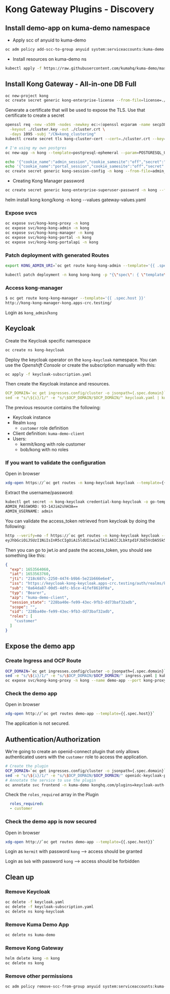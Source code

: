 # Kong Gateway Plugins - Discovery

## Install demo-app on kuma-demo namespace

- Apply scc of anyuid to kuma-demo

```bash
oc adm policy add-scc-to-group anyuid system:serviceaccounts:kuma-demo
```

- Install resources on kuma-demo ns

```bash
kubectl apply -f https://raw.githubusercontent.com/kumahq/kuma-demo/master/kubernetes/kuma-demo-aio.yaml
```

## Install Kong Gateway - All-in-one DB Full

```bash
oc new-project kong
oc create secret generic kong-enterprise-license --from-file=license=./license.json -n kong
```

Generate a certificate that will be used to expose the TLS. Use that certificate to create
a secret

```bash
openssl req -new -x509 -nodes -newkey ec:<(openssl ecparam -name secp384r1) \
  -keyout ./cluster.key -out ./cluster.crt \
  -days 1095 -subj "/CN=kong_clustering"
kubectl create secret tls kong-cluster-cert --cert=./cluster.crt --key=./cluster.key -n kong 

# I'm using my own postgres
oc new-app -n kong --template=postgresql-ephemeral --param=POSTGRESQL_USER=kong --param=POSTGRESQL_PASSWORD=kong123 --param=POSTGRESQL_DATABASE=kong
```

```bash
echo '{"cookie_name":"admin_session","cookie_samesite":"off","secret":"kong","cookie_secure":false,"storage":"kong"}' > admin_gui_session_conf
echo '{"cookie_name":"portal_session","cookie_samesite":"off","secret":"kong","cookie_secure":false,"storage":"kong"}' > portal_session_conf
oc create secret generic kong-session-config -n kong --from-file=admin_gui_session_conf --from-file=portal_session_conf
```

- Creating Kong Manager password

```bash
oc create secret generic kong-enterprise-superuser-password -n kong --from-literal=password=kong
```

helm install kong kong/kong -n kong --values gateway-values.yaml

### Expose svcs

```bash
oc expose svc/kong-kong-proxy -n kong
oc expose svc/kong-kong-admin -n kong                                         
oc expose svc/kong-kong-manager -n kong
oc expose svc/kong-kong-portal -n kong
oc expose svc/kong-kong-portalapi -n kong
```

### Patch deployment with generated Routes

```bash
export KONG_ADMIN_URI=`oc get route kong-kong-admin --template='{{ .spec.host }}'`

kubectl patch deployment -n kong kong-kong -p "{\"spec\": { \"template\" : { \"spec\" : {\"containers\":[{\"name\":\"proxy\",\"env\": [{ \"name\" : \"KONG_ADMIN_API_URI\", \"value\": \"${KONG_ADMIN_URI}\" }, { \"name\" : \"KONG_PORTAL_API_URL\", \"value\": \"${KONG_ADMIN_URI}\" },{ \"name\" : \"KONG_PORTAL_GUI_HOST\", \"value\": \"${KONG_ADMIN_URI}\" }]}]}}}}"
```

### Access kong-manager

```bash
$ oc get route kong-kong-manager --template='{{ .spec.host }}'
http://kong-kong-manager-kong.apps-crc.testing/
```

Login as `kong_admin`/`kong`

## Keycloak

Create the Keycloak specific namespace

```bash
oc create ns kong-keycloak
```

Deploy the keycloak operator on the `kong-keycloak` namespace.
You can use the _Openshift Console_ or create the subscription manually with this:

```bash
oc apply -f keycloak-subscription.yaml
```

Then create the Keycloak instance and resources.

```yaml
OCP_DOMAIN=`oc get ingresses.config/cluster -o jsonpath={.spec.domain}`
sed -e "s/\${i}/1/" -e "s/\$OCP_DOMAIN/$OCP_DOMAIN/" keycloak.yaml | kubectl apply -f -
```

The previous resource contains the following:

- Keycloak instance
- Realm `kong`
  - `customer` role definition
- Client definition: `kuma-demo-client`
- Users:
  - kermit/kong with role customer
  - bob/kong with no roles

### If you want to validate the configuration

Open in browser

```bash
xdg-open https://`oc get routes -n kong-keycloak keycloak --template={{.spec.host}}`/auth/admin/master/console/#/realms/kong
```

Extract the username/password:

```bash
kubectl get secret -n kong-keycloak credential-kong-keycloak -o go-template='{{range $k,$v := .data}}{{printf "%s: " $k}}{{if not $v}}{{$v}}{{else}}{{$v | base64decode}}{{end}}{{"\n"}}{{end}}'
ADMIN_PASSWORD: 93-14Jim2shH3A==
ADMIN_USERNAME: admin
```

You can validate the access_token retrieved from keycloak by doing the following:

```bash
http --verify=no -f https://`oc get routes -n kong-keycloak keycloak --template={{.spec.host}} `/auth/realms/kong/protocol/openid-connect/token client_id=kuma-demo-client grant_type=password username=kermit password=kong client_secret=client-secret | jq -r .access_token
eyJhbGciOiJSUzI1NiIsInR5cCIgOiAiSldUIiwia2lkIiA6ICJLbktpd1FJbE5VcDA5Sk5ja3U3VFBjSHJEbWR1dW9aaGxyY0h5c0R4MXlNIn0.eyJleHAiOjE2NTM1NjQwNjAsImlhdCI6MTY1MzU2Mzc2MCwianRpIjoiMjE4YzY4N2MtMjI1MC00NDc0LWI5YjYtNWUyMWI2NjZlNmU0IiwiaXNzIjoiaHR0cHM6Ly9rZXljbG9hay1rb25nLWtleWNsb2FrLmFwcHMtY3JjLnRlc3RpbmcvYXV0aC9yZWFsbXMva29uZyIsInN1YiI6IjBhNjRkYTg3LTAwZDUtNGRmYy1iNWNlLTQxZmVmODYxMGYwYSIsInR5cCI6IkJlYXJlciIsImF6cCI6Imt1bWEtZGVtby1jbGllbnQiLCJzZXNzaW9uX3N0YXRlIjoiMjI4YmE0MGUtZmU5OS00M2VjLTlmYjMtZGQ3M2JhZjMyYWRiIiwic2NvcGUiOiIiLCJzaWQiOiIyMjhiYTQwZS1mZTk5LTQzZWMtOWZiMy1kZDczYmFmMzJhZGIiLCJyb2xlcyI6WyJjdXN0b21lciJdfQ.eylu9eOzeQEh-Aal0Gmu-d8snqwMoHJZcaVGuTyzKTCOImQVvbau_z8xPAFjwyspd6E00qdLE-INF8bowJl-PirPZ4F4NsWki_un9-n8zr9oNQgof5Arfy6E0oYf2xDII9bS8oU_NhIR0vf0UxEMElxI7sgN25d4pq6NEtH7oBmqqs8QXbCt0Zupfmc0FRc0eufGhO3nF_Jn1zTb2b49sDnnKIkD8-mAxYWw9C683KOkqu45GzsI4EwiO3bh3LJ9i8CzFt_-TtAYR1adCR8t2zSRlKHA7VLmC-0cbNmtj66iBOg04OVuCQuyToI15g3dnl3J78RdP1hYuAVxIqL4xg
```

Then you can go to jwt.io and paste the access_token, you should see something like this:

```json
{
  "exp": 1653564060,
  "iat": 1653563760,
  "jti": "218c687c-2250-4474-b9b6-5e21b666e6e4",
  "iss": "https://keycloak-kong-keycloak.apps-crc.testing/auth/realms/kong",
  "sub": "0a64da87-00d5-4dfc-b5ce-41fef8610f0a",
  "typ": "Bearer",
  "azp": "kuma-demo-client",
  "session_state": "228ba40e-fe99-43ec-9fb3-dd73baf32adb",
  "scope": "",
  "sid": "228ba40e-fe99-43ec-9fb3-dd73baf32adb",
  "roles": [
    "customer"
  ]
}
```

## Expose the demo app

### Create Ingress and OCP Route

```bash
OCP_DOMAIN=`oc get ingresses.config/cluster -o jsonpath={.spec.domain}`
sed -e "s/\${i}/1/" -e "s/\$OCP_DOMAIN/$OCP_DOMAIN/" ingress.yaml | kubectl apply -f -
oc expose svc/kong-kong-proxy -n kong --name demo-app --port kong-proxy
```

### Check the demo app

Open in browser

```bash
xdg-open http://`oc get routes demo-app --template={{.spec.host}}`
```

The application is not secured.

## Authentication/Authorization

We're going to create an openid-connect plugin that only allows authenticated users
with the `customer` role to access the application.

```bash
# Create the plugin
OCP_DOMAIN=`oc get ingresses.config/cluster -o jsonpath={.spec.domain}`
sed -e "s/\${i}/1/" -e "s/\$OCP_DOMAIN/$OCP_DOMAIN/" openidc-keycloak-plugin.yaml | kubectl apply -f -
# Annotate the service to use the plugin
oc annotate svc frontend -n kuma-demo konghq.com/plugins=keycloak-auth-plugin
```

Check the `roles_required` array in the Plugin

```yaml
  roles_required:
  - customer
```

### Check the demo app is now secured

Open in browser

```bash
xdg-open http://`oc get routes demo-app --template={{.spec.host}}`
```

Login as `kermit` with password `kong` --> access should be granted

Login as `bob` with password `kong` --> access should be forbidden

## Clean up

### Remove Keycloak

```bash
oc delete -f keycloak.yaml
oc delete -f keycloak-subscription.yaml
oc delete ns kong-keycloak
```

### Remove Kuma Demo App

```bash
oc delete ns kuma-demo
```

### Remove Kong Gateway

```bash
helm delete kong -n kong
oc delete ns kong
```

### Remove other permissions

```bash
oc adm policy remove-scc-from-group anyuid system:serviceaccounts:kuma-demo
```
